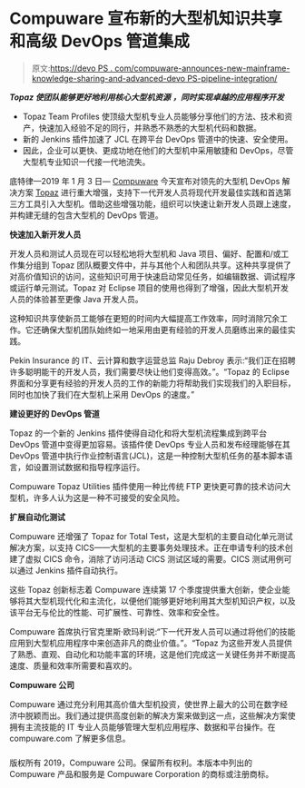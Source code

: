 # Compuware 宣布新的大型机知识共享和高级 DevOps 管道集成

> 原文:[https://devo PS . com/compuware-announces-new-mainframe-knowledge-sharing-and-advanced-devo PS-pipeline-integration/](https://devops.com/compuware-announces-new-mainframe-knowledge-sharing-and-advanced-devops-pipeline-integration/)

***Topaz 使团队能够更好地利用核心大型机资源*** ***，同时实现卓越的应用程序开发***

*   Topaz Team Profiles 使顶级大型机专业人员能够分享他们的方法、技术和资产，快速加入经验不足的同行，并熟悉不熟悉的大型机代码和数据。
*   新的 Jenkins 插件加速了 JCL 在跨平台 DevOps 管道中的快速、安全使用。
*   因此，企业可以更快、更成功地在他们的大型机中采用敏捷和 DevOps，尽管大型机专业知识一代接一代地流失。

底特律—2019 年 1 月 3 日— [Compuware](http://www.compuware.com) 今天宣布对领先的大型机 DevOps 解决方案 [Topaz](https://compuware.com/topaz-modern-mainframe-development-testing/) 进行重大增强，支持下一代开发人员将现代开发最佳实践和首选第三方工具引入大型机。借助这些增强功能，组织可以快速让新开发人员跟上速度，并构建无缝的包含大型机的 DevOps 管道。

**快速加入新开发人员**

开发人员和测试人员现在可以轻松地将大型机和 Java 项目、偏好、配置和/或工作集分组到 Topaz 团队概要文件中，并与其他个人和团队共享。这种共享提供了对高价值知识的访问，这些知识可用于快速启动常见任务，如编辑数据、调试程序或运行单元测试。Topaz 对 Eclipse 项目的使用也得到了增强，因此大型机开发人员的体验甚至更像 Java 开发人员。

这种知识共享使新员工能够在更短的时间内大幅提高工作效率，同时消除冗余工作。它还确保大型机团队始终如一地采用由更有经验的开发人员磨练出来的最佳实践。

Pekin Insurance 的 IT、云计算和数字运营总监 Raju Debroy 表示:“我们正在招聘许多聪明能干的开发人员，我们需要尽快让他们变得高效。”。“Topaz 的 Eclipse 界面和分享更有经验的开发人员的工作的新能力将帮助我们实现我们的入职目标，同时也加快了我们在大型机上采用 DevOps 的速度。”

**建设更好的 DevOps 管道**

Topaz 的一个新的 Jenkins 插件使得自动化和将大型机流程集成到跨平台 DevOps 管道中变得更加容易。该插件使 DevOps 专业人员和发布经理能够在其 DevOps 管道中执行作业控制语言(JCL)，这是一种控制大型机任务的基本脚本语言，如设置测试数据和指导程序运行。

Compuware Topaz Utilities 插件使用一种比传统 FTP 更快更可靠的技术访问大型机，许多人认为这是一种不可接受的安全风险。

**扩展自动化测试**

Compuware 还增强了 Topaz for Total Test，这是大型机的主要自动化单元测试解决方案，以支持 CICS——大型机的主要事务处理技术。正在申请专利的技术创建了虚拟 CICS 命令，消除了访问活动 CICS 测试区域的需要。CICS 测试用例可以通过 Jenkins 插件自动执行。

这些 Topaz 创新标志着 Compuware 连续第 17 个季度提供重大创新，使企业能够将其大型机现代化和主流化，以便他们能够更好地利用其大型机知识产权，以及该平台无与伦比的性能、可扩展性、可靠性、效率和安全性。

Compuware 首席执行官克里斯·欧玛利说:“下一代开发人员可以通过将他们的技能应用到大型机应用程序中来创造非凡的商业价值。”。“Topaz 为这些开发人员提供了熟悉、直观、自动化和功能丰富的环境，这是他们完成这一关键任务并不断提高速度、质量和效率所需要和喜欢的。

**Compuware 公司**

Compuware 通过充分利用其高价值大型机投资，使世界上最大的公司在数字经济中脱颖而出。我们通过提供高度创新的解决方案来做到这一点，这些解决方案使拥有主流技能的 IT 专业人员能够管理大型机应用程序、数据和平台操作。在 compuware.com 了解更多信息。

###

版权所有 2019，Compuware 公司。保留所有权利。本版本中列出的 Compuware 产品和服务是 Compuware Corporation 的商标或注册商标。